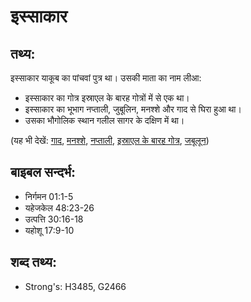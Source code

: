 # इस्साकार #

## तथ्य: ##

इस्साकार याकूब का पांचवां पुत्र था। उसकी माता का नाम लीआ:

* इस्साकार का गोत्र इस्राएल के बारह गोत्रों में से एक था।
* इस्साकार का भूभाग नप्ताली, जुबूलिन, मनश्शे और गाद से घिरा हुआ था।
* उसका भौगोलिक स्थान गलील सागर के दक्षिण में था। 

(यह भी देखें: [गाद](../gad.md), [मनश्शे](../manasseh.md), [नप्ताली](../naphtali.md), [इस्राएल के बारह गोत्र](../12tribesofisrael.md), [जबूलून](../zebulun.md))

## बाइबल सन्दर्भ: ##

* निर्गमन 01:1-5
* यहेजकेल 48:23-26
* उत्पत्ति 30:16-18
* यहोशू 17:9-10

## शब्द तथ्य: ##

* Strong's: H3485, G2466
